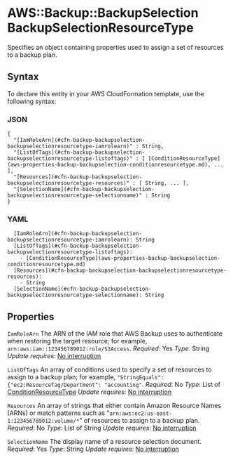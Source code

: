 # AWS::Backup::BackupSelection BackupSelectionResourceType<a name="aws-properties-backup-backupselection-backupselectionresourcetype"></a>

Specifies an object containing properties used to assign a set of resources to a backup plan\.

## Syntax<a name="aws-properties-backup-backupselection-backupselectionresourcetype-syntax"></a>

To declare this entity in your AWS CloudFormation template, use the following syntax:

### JSON<a name="aws-properties-backup-backupselection-backupselectionresourcetype-syntax.json"></a>

```
{
  "[IamRoleArn](#cfn-backup-backupselection-backupselectionresourcetype-iamrolearn)" : String,
  "[ListOfTags](#cfn-backup-backupselection-backupselectionresourcetype-listoftags)" : [ [ConditionResourceType](aws-properties-backup-backupselection-conditionresourcetype.md), ... ],
  "[Resources](#cfn-backup-backupselection-backupselectionresourcetype-resources)" : [ String, ... ],
  "[SelectionName](#cfn-backup-backupselection-backupselectionresourcetype-selectionname)" : String
}
```

### YAML<a name="aws-properties-backup-backupselection-backupselectionresourcetype-syntax.yaml"></a>

```
  [IamRoleArn](#cfn-backup-backupselection-backupselectionresourcetype-iamrolearn): String
  [ListOfTags](#cfn-backup-backupselection-backupselectionresourcetype-listoftags):
    - [ConditionResourceType](aws-properties-backup-backupselection-conditionresourcetype.md)
  [Resources](#cfn-backup-backupselection-backupselectionresourcetype-resources):
    - String
  [SelectionName](#cfn-backup-backupselection-backupselectionresourcetype-selectionname): String
```

## Properties<a name="aws-properties-backup-backupselection-backupselectionresourcetype-properties"></a>

`IamRoleArn`  <a name="cfn-backup-backupselection-backupselectionresourcetype-iamrolearn"></a>
The ARN of the IAM role that AWS Backup uses to authenticate when restoring the target resource; for example, `arn:aws:iam::123456789012:role/S3Access`\.
*Required*: Yes
*Type*: String
*Update requires*: [No interruption](https://docs.aws.amazon.com/AWSCloudFormation/latest/UserGuide/using-cfn-updating-stacks-update-behaviors.html#update-no-interrupt)

`ListOfTags`  <a name="cfn-backup-backupselection-backupselectionresourcetype-listoftags"></a>
An array of conditions used to specify a set of resources to assign to a backup plan; for example, `"StringEquals": {"ec2:ResourceTag/Department": "accounting"`\.
*Required*: No
*Type*: List of [ConditionResourceType](aws-properties-backup-backupselection-conditionresourcetype.md)
*Update requires*: [No interruption](https://docs.aws.amazon.com/AWSCloudFormation/latest/UserGuide/using-cfn-updating-stacks-update-behaviors.html#update-no-interrupt)

`Resources`  <a name="cfn-backup-backupselection-backupselectionresourcetype-resources"></a>
An array of strings that either contain Amazon Resource Names \(ARNs\) or match patterns such as "`arn:aws:ec2:us-east-1:123456789012:volume/*`" of resources to assign to a backup plan\.
*Required*: No
*Type*: List of String
*Update requires*: [No interruption](https://docs.aws.amazon.com/AWSCloudFormation/latest/UserGuide/using-cfn-updating-stacks-update-behaviors.html#update-no-interrupt)

`SelectionName`  <a name="cfn-backup-backupselection-backupselectionresourcetype-selectionname"></a>
The display name of a resource selection document\.
*Required*: Yes
*Type*: String
*Update requires*: [No interruption](https://docs.aws.amazon.com/AWSCloudFormation/latest/UserGuide/using-cfn-updating-stacks-update-behaviors.html#update-no-interrupt)
